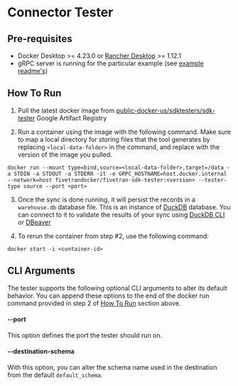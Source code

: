# Connector Tester

## Pre-requisites
- Docker Desktop >= 4.23.0 or [Rancher Desktop](https://rancherdesktop.io/) >= 1.12.1
- gRPC server is running for the particular example (see [example readme's](/examples/connector/))

## How To Run

1. Pull the latest docker image from [public-docker-us/sdktesters/sdk-tester](https://console.cloud.google.com/artifacts/browse/build-286712/us/public-docker-us/sdktesters%2Fsdk-tester) Google Artifact Registry

2. Run a container using the image with the following command. Make sure to map a local directory for storing files that the tool generates by replacing `<local-data-folder>` in the command, and replace <version> with the version of the image you pulled.

```
docker run --mount type=bind,source=<local-data-folder>,target=/data -a STDIN -a STDOUT -a STDERR -it -e GRPC_HOSTNAME=host.docker.internal --network=host fivetrandocker/fivetran-sdk-tester:<version> --tester-type source --port <port>
```

3. Once the sync is done running, it will persist the records in a `warehouse.db` database file. This is an instance of [DuckDB](https://duckdb.org/) database. You can connect to it to validate the results of your sync using [DuckDB CLI](https://duckdb.org/docs/api/cli) or [DBeaver](https://duckdb.org/docs/guides/sql_editors/dbeaver)

4. To rerun the container from step #2, use the following command:

```
docker start -i <container-id>
```

## CLI Arguments

The tester supports the following optional CLI arguments to alter its default behavior. You can append these options to the end of the docker run command provided in step 2 of [How To Run](https://github.com/fivetran/fivetran_sdk/blob/main/tools/connector-tester/README.md#how-to-run) section above.

#### --port
This option defines the port the tester should run on.

#### --destination-schema
With this option, you can alter the schema name used in the destination from the default `default_schema`.
